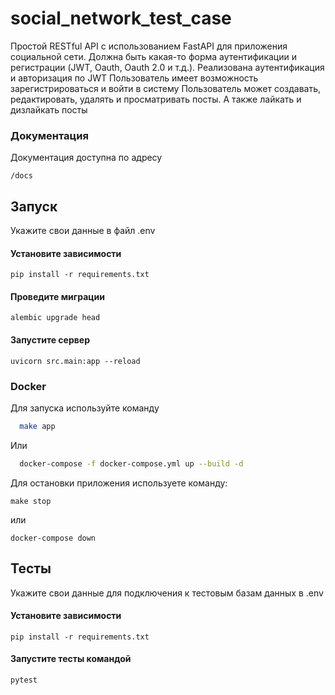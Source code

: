 # social_network_test_case
Простой RESTful API с использованием FastAPI для приложения социальной сети.
Должна быть какая-то форма аутентификации и регистрации (JWT, Oauth, Oauth 2.0 и т.д.).
Реализована аутентификация и авторизация по JWT
Пользователь имеет возможность зарегистрироваться и войти в систему
Пользователь может создавать, редактировать, удалять и просматривать посты.
А также лайкать и дизлайкать посты

### Документация
Документация доступна по адресу
```
/docs
```

## Запуск
Укажите свои данные в файл .env

#### Установите зависимости
```
pip install -r requirements.txt
```

#### Проведите миграции
```
alembic upgrade head
```
#### Запустите сервер
```
uvicorn src.main:app --reload 
```

### Docker
Для запуска используйте команду
```bash
  make app
```
Или
```bash
  docker-compose -f docker-compose.yml up --build -d
```
Для остановки приложения используете команду:
```
make stop
```
или 
```
docker-compose down
```

## Тесты
Укажите свои данные для подключения к тестовым базам данных в .env
#### Установите зависимости
```
pip install -r requirements.txt
```

#### Запустите тесты командой 
```
pytest
```
